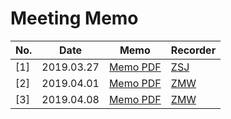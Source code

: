 # Meeting Memo
| No.        |    Date      |            Memo             |  Recorder |
| --------   |    -----     |            ----             |  -------  |
| [1]        | 2019.03.27   | [Memo PDF](/2019.03.27.pdf) |  [ZSJ](https://github.com/MilkOreo)   |
| [2]        | 2019.04.01   | [Memo PDF](/2019.03.27.pdf) |  [ZMW](https://github.com/zmwupgreat) |
| [3]        | 2019.04.08   | [Memo PDF](/2019.03.27.pdf) |  [ZMW](https://github.com/zmwupgreat) |
